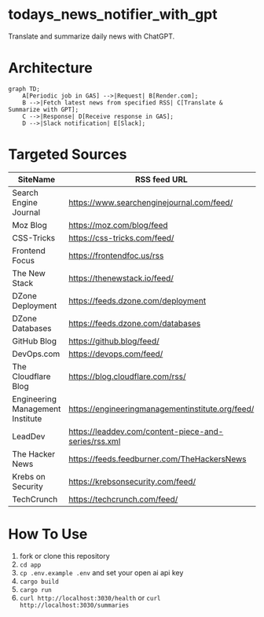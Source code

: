 # todays_news_notifier_with_gpt
Translate and summarize daily news with ChatGPT.

# Architecture
```mermaid
graph TD;
    A[Periodic job in GAS] -->|Request| B[Render.com];
    B -->|Fetch latest news from specified RSS| C[Translate & Summarize with GPT];
    C -->|Response| D[Receive response in GAS];
    D -->|Slack notification| E[Slack];
```

# Targeted Sources
| SiteName | RSS feed URL |
|----------|-----------------|
| Search Engine Journal | https://www.searchenginejournal.com/feed/ |
| Moz Blog | https://moz.com/blog/feed |
| CSS-Tricks | https://css-tricks.com/feed/ |
| Frontend Focus | https://frontendfoc.us/rss |
| The New Stack | https://thenewstack.io/feed/ |
| DZone Deployment | https://feeds.dzone.com/deployment |
| DZone Databases | https://feeds.dzone.com/databases |
| GitHub Blog | https://github.blog/feed/ |
| DevOps.com | https://devops.com/feed/ |
| The Cloudflare Blog | https://blog.cloudflare.com/rss/ |
| Engineering Management Institute | https://engineeringmanagementinstitute.org/feed/ |
| LeadDev | https://leaddev.com/content-piece-and-series/rss.xml |
| The Hacker News | https://feeds.feedburner.com/TheHackersNews |
| Krebs on Security | https://krebsonsecurity.com/feed/ |
| TechCrunch | https://techcrunch.com/feed/ |

# How To Use
1. fork or clone this repository
2. `cd app`
3. `cp .env.example .env` and set your open ai api key
4. `cargo build`
5. `cargo run`
6. `curl http://localhost:3030/health` or `curl http://localhost:3030/summaries`
